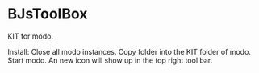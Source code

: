 BJsToolBox
==========

KIT for modo.

Install:
Close all modo instances.
Copy folder into the KIT folder of modo.
Start modo. An new icon will show up in the top right tool bar.
